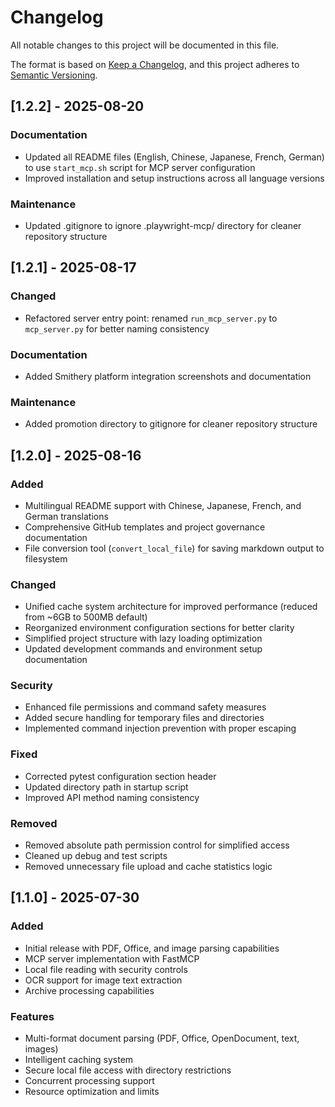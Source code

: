 # Changelog

All notable changes to this project will be documented in this file.

The format is based on [Keep a Changelog](https://keepachangelog.com/en/1.0.0/),
and this project adheres to [Semantic Versioning](https://semver.org/spec/v2.0.0.html).

## [1.2.2] - 2025-08-20

### Documentation
- Updated all README files (English, Chinese, Japanese, French, German) to use `start_mcp.sh` script for MCP server configuration
- Improved installation and setup instructions across all language versions

### Maintenance
- Updated .gitignore to ignore .playwright-mcp/ directory for cleaner repository structure

## [1.2.1] - 2025-08-17

### Changed
- Refactored server entry point: renamed `run_mcp_server.py` to `mcp_server.py` for better naming consistency

### Documentation
- Added Smithery platform integration screenshots and documentation

### Maintenance
- Added promotion directory to gitignore for cleaner repository structure

## [1.2.0] - 2025-08-16

### Added
- Multilingual README support with Chinese, Japanese, French, and German translations
- Comprehensive GitHub templates and project governance documentation
- File conversion tool (`convert_local_file`) for saving markdown output to filesystem

### Changed
- Unified cache system architecture for improved performance (reduced from ~6GB to 500MB default)
- Reorganized environment configuration sections for better clarity
- Simplified project structure with lazy loading optimization
- Updated development commands and environment setup documentation

### Security
- Enhanced file permissions and command safety measures
- Added secure handling for temporary files and directories
- Implemented command injection prevention with proper escaping

### Fixed
- Corrected pytest configuration section header
- Updated directory path in startup script
- Improved API method naming consistency

### Removed
- Removed absolute path permission control for simplified access
- Cleaned up debug and test scripts
- Removed unnecessary file upload and cache statistics logic

## [1.1.0] - 2025-07-30

### Added
- Initial release with PDF, Office, and image parsing capabilities
- MCP server implementation with FastMCP
- Local file reading with security controls
- OCR support for image text extraction
- Archive processing capabilities

### Features
- Multi-format document parsing (PDF, Office, OpenDocument, text, images)
- Intelligent caching system
- Secure local file access with directory restrictions
- Concurrent processing support
- Resource optimization and limits